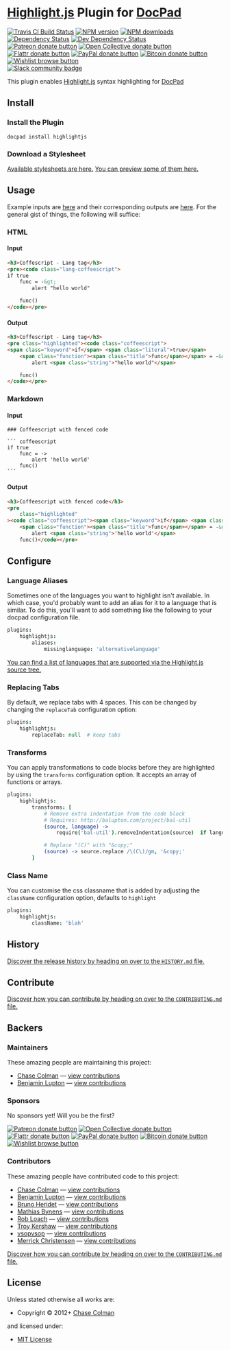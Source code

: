 # [Highlight.js](https://github.com/isagalaev/highlight.js) Plugin for [DocPad](http://docpad.org)

<!-- BADGES/ -->

<span class="badge-travisci"><a href="http://travis-ci.org/docpad/docpad-plugin-highlightjs" title="Check this project's build status on TravisCI"><img src="https://img.shields.io/travis/docpad/docpad-plugin-highlightjs/master.svg" alt="Travis CI Build Status" /></a></span>
<span class="badge-npmversion"><a href="https://npmjs.org/package/docpad-plugin-highlightjs" title="View this project on NPM"><img src="https://img.shields.io/npm/v/docpad-plugin-highlightjs.svg" alt="NPM version" /></a></span>
<span class="badge-npmdownloads"><a href="https://npmjs.org/package/docpad-plugin-highlightjs" title="View this project on NPM"><img src="https://img.shields.io/npm/dm/docpad-plugin-highlightjs.svg" alt="NPM downloads" /></a></span>
<span class="badge-daviddm"><a href="https://david-dm.org/docpad/docpad-plugin-highlightjs" title="View the status of this project's dependencies on DavidDM"><img src="https://img.shields.io/david/docpad/docpad-plugin-highlightjs.svg" alt="Dependency Status" /></a></span>
<span class="badge-daviddmdev"><a href="https://david-dm.org/docpad/docpad-plugin-highlightjs#info=devDependencies" title="View the status of this project's development dependencies on DavidDM"><img src="https://img.shields.io/david/dev/docpad/docpad-plugin-highlightjs.svg" alt="Dev Dependency Status" /></a></span>
<br class="badge-separator" />
<span class="badge-patreon"><a href="https://patreon.com/bevry" title="Donate to this project using Patreon"><img src="https://img.shields.io/badge/patreon-donate-yellow.svg" alt="Patreon donate button" /></a></span>
<span class="badge-opencollective"><a href="https://opencollective.com/bevry" title="Donate to this project using Open Collective"><img src="https://img.shields.io/badge/open%20collective-donate-yellow.svg" alt="Open Collective donate button" /></a></span>
<span class="badge-flattr"><a href="https://flattr.com/profile/balupton" title="Donate to this project using Flattr"><img src="https://img.shields.io/badge/flattr-donate-yellow.svg" alt="Flattr donate button" /></a></span>
<span class="badge-paypal"><a href="https://bevry.me/paypal" title="Donate to this project using Paypal"><img src="https://img.shields.io/badge/paypal-donate-yellow.svg" alt="PayPal donate button" /></a></span>
<span class="badge-bitcoin"><a href="https://bevry.me/bitcoin" title="Donate once-off to this project using Bitcoin"><img src="https://img.shields.io/badge/bitcoin-donate-yellow.svg" alt="Bitcoin donate button" /></a></span>
<span class="badge-wishlist"><a href="https://bevry.me/wishlist" title="Buy an item on our wishlist for us"><img src="https://img.shields.io/badge/wishlist-donate-yellow.svg" alt="Wishlist browse button" /></a></span>
<br class="badge-separator" />
<span class="badge-slackin"><a href="https://slack.bevry.me" title="Join this project's slack community"><img src="https://slack.bevry.me/badge.svg" alt="Slack community badge" /></a></span>

<!-- /BADGES -->

This plugin enables [Highlight.js](https://github.com/isagalaev/highlight.js) syntax highlighting for [DocPad](https://docpad.org)

## Install

### Install the Plugin

```
docpad install highlightjs
```

### Download a Stylesheet

[Available stylesheets are here.](https://github.com/isagalaev/highlight.js/tree/8.0/src/styles) [You can preview some of them here.](http://highlightjs.org/static/test.html)

## Usage

Example inputs are [here](https://github.com/docpad/docpad-plugin-highlightjs/tree/master/test/src/documents) and their corresponding outputs are [here](https://github.com/docpad/docpad-plugin-highlightjs/tree/master/test/out-expected). For the general gist of things, the following will suffice:

### HTML

#### Input

```html
<h3>Coffescript - Lang tag</h3>
<pre><code class="lang-coffeescript">
if true
	func = -&gt;
		alert "hello world"

	func()
</code></pre>
```

#### Output

```html
<h3>Coffescript - Lang tag</h3>
<pre class="highlighted"><code class="coffeescript">
<span class="keyword">if</span> <span class="literal">true</span>
	<span class="function"><span class="title">func</span></span> = -&gt;
		alert <span class="string">"hello world"</span>

	func()
</code></pre>
```

### Markdown

#### Input

    ### Coffeescript with fenced code

    ``` coffeescript
    if true
    	func = ->
    		alert 'hello world'
    	func()
    ```

#### Output

```html
<h3>Coffeescript with fenced code</h3>
<pre
    class="highlighted"
><code class="coffeescript"><span class="keyword">if</span> <span class="literal">true</span>
	<span class="function"><span class="title">func</span></span> = -&gt;
		alert <span class="string">'hello world'</span>
	func()</code></pre>
```

## Configure

### Language Aliases

Sometimes one of the languages you want to highlight isn't available. In which case, you'd probably want to add an alias for it to a language that is similar. To do this, you'll want to add something like the following to your docpad configuration file.

```coffee
plugins:
	highlightjs:
		aliases:
			missinglanguage: 'alternativelanguage'
```

[You can find a list of languages that are supported via the Highlight.js source tree.](https://github.com/isagalaev/highlight.js/tree/master/src/languages)

### Replacing Tabs

By default, we replace tabs with 4 spaces. This can be changed by changing the `replaceTab` configuration option:

```coffee
plugins:
	highlightjs:
		replaceTab: null  # keep tabs
```

### Transforms

You can apply transformations to code blocks before they are highlighted by using the `transforms` configuration option. It accepts an array of functions or arrays.

```coffee
plugins:
	highlightjs:
		transforms: [
			# Remove extra indentation from the code block
			# Requires: http://balupton.com/project/bal-util
			(source, language) ->
				require('bal-util').removeIndentation(source)  if language in ['bash','coffeescript']

			# Replace "(C)" with "&copy;"
			(source) -> source.replace /\(C\)/gm, '&copy;'
		]
```

### Class Name

You can customise the css classname that is added by adjusting the `className` configuration option, defaults to `highlight`

```coffee
plugins:
	highlightjs:
		className: 'blah'
```

<!-- HISTORY/ -->

<h2>History</h2>

<a href="https://github.com/docpad/docpad-plugin-highlightjs/blob/master/HISTORY.md#files">Discover the release history by heading on over to the <code>HISTORY.md</code> file.</a>

<!-- /HISTORY -->

<!-- CONTRIBUTE/ -->

<h2>Contribute</h2>

<a href="https://github.com/docpad/docpad-plugin-highlightjs/blob/master/CONTRIBUTING.md#files">Discover how you can contribute by heading on over to the <code>CONTRIBUTING.md</code> file.</a>

<!-- /CONTRIBUTE -->

<!-- BACKERS/ -->

<h2>Backers</h2>

<h3>Maintainers</h3>

These amazing people are maintaining this project:

<ul><li><a href="http://thedev.infinityatlas.com">Chase Colman</a> — <a href="https://github.com/docpad/docpad-plugin-highlightjs/commits?author=chase" title="View the GitHub contributions of Chase Colman on repository docpad/docpad-plugin-highlightjs">view contributions</a></li>
<li><a href="http://balupton.com">Benjamin Lupton</a> — <a href="https://github.com/docpad/docpad-plugin-highlightjs/commits?author=balupton" title="View the GitHub contributions of Benjamin Lupton on repository docpad/docpad-plugin-highlightjs">view contributions</a></li></ul>

<h3>Sponsors</h3>

No sponsors yet! Will you be the first?

<span class="badge-patreon"><a href="https://patreon.com/bevry" title="Donate to this project using Patreon"><img src="https://img.shields.io/badge/patreon-donate-yellow.svg" alt="Patreon donate button" /></a></span>
<span class="badge-opencollective"><a href="https://opencollective.com/bevry" title="Donate to this project using Open Collective"><img src="https://img.shields.io/badge/open%20collective-donate-yellow.svg" alt="Open Collective donate button" /></a></span>
<span class="badge-flattr"><a href="https://flattr.com/profile/balupton" title="Donate to this project using Flattr"><img src="https://img.shields.io/badge/flattr-donate-yellow.svg" alt="Flattr donate button" /></a></span>
<span class="badge-paypal"><a href="https://bevry.me/paypal" title="Donate to this project using Paypal"><img src="https://img.shields.io/badge/paypal-donate-yellow.svg" alt="PayPal donate button" /></a></span>
<span class="badge-bitcoin"><a href="https://bevry.me/bitcoin" title="Donate once-off to this project using Bitcoin"><img src="https://img.shields.io/badge/bitcoin-donate-yellow.svg" alt="Bitcoin donate button" /></a></span>
<span class="badge-wishlist"><a href="https://bevry.me/wishlist" title="Buy an item on our wishlist for us"><img src="https://img.shields.io/badge/wishlist-donate-yellow.svg" alt="Wishlist browse button" /></a></span>

<h3>Contributors</h3>

These amazing people have contributed code to this project:

<ul><li><a href="http://thedev.infinityatlas.com">Chase Colman</a> — <a href="https://github.com/docpad/docpad-plugin-highlightjs/commits?author=chase" title="View the GitHub contributions of Chase Colman on repository docpad/docpad-plugin-highlightjs">view contributions</a></li>
<li><a href="http://balupton.com">Benjamin Lupton</a> — <a href="https://github.com/docpad/docpad-plugin-highlightjs/commits?author=balupton" title="View the GitHub contributions of Benjamin Lupton on repository docpad/docpad-plugin-highlightjs">view contributions</a></li>
<li><a href="http://delapouite.com">Bruno Heridet</a> — <a href="https://github.com/docpad/docpad-plugin-highlightjs/commits?author=Delapouite" title="View the GitHub contributions of Bruno Heridet on repository docpad/docpad-plugin-highlightjs">view contributions</a></li>
<li><a href="http://mathiasbynens.be/">Mathias Bynens</a> — <a href="https://github.com/docpad/docpad-plugin-highlightjs/commits?author=mathiasbynens" title="View the GitHub contributions of Mathias Bynens on repository docpad/docpad-plugin-highlightjs">view contributions</a></li>
<li><a href="http://robloach.net">Rob Loach</a> — <a href="https://github.com/docpad/docpad-plugin-highlightjs/commits?author=RobLoach" title="View the GitHub contributions of Rob Loach on repository docpad/docpad-plugin-highlightjs">view contributions</a></li>
<li><a href="http://troykershaw.com">Troy Kershaw</a> — <a href="https://github.com/docpad/docpad-plugin-highlightjs/commits?author=troykershaw" title="View the GitHub contributions of Troy Kershaw on repository docpad/docpad-plugin-highlightjs">view contributions</a></li>
<li><a href="https://github.com/vsopvsop">vsopvsop</a> — <a href="https://github.com/docpad/docpad-plugin-highlightjs/commits?author=vsopvsop" title="View the GitHub contributions of vsopvsop on repository docpad/docpad-plugin-highlightjs">view contributions</a></li>
<li><a href="http://www.merrickchristensen.com">Merrick Christensen</a> — <a href="https://github.com/docpad/docpad-plugin-highlightjs/commits?author=iammerrick" title="View the GitHub contributions of Merrick Christensen on repository docpad/docpad-plugin-highlightjs">view contributions</a></li></ul>

<a href="https://github.com/docpad/docpad-plugin-highlightjs/blob/master/CONTRIBUTING.md#files">Discover how you can contribute by heading on over to the <code>CONTRIBUTING.md</code> file.</a>

<!-- /BACKERS -->

<!-- LICENSE/ -->

<h2>License</h2>

Unless stated otherwise all works are:

<ul><li>Copyright &copy; 2012+ <a href="http://thedev.infinityatlas.com">Chase Colman</a></li></ul>

and licensed under:

<ul><li><a href="http://spdx.org/licenses/MIT.html">MIT License</a></li></ul>

<!-- /LICENSE -->
